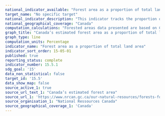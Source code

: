 ```yaml
---
national_indicator_available: "Forest area as a proportion of total land area"
target_name: "No specific target"
national_indicator_description: "This indicator tracks the proportion of forested areas as a proportion of total land area. Forest area is a basic sustainability indicator and is important to monitor closely, particularly in regions where forest area is being lost." 
national_geographical_coverage: "Canada" 
computation_calculations: "Forested areas data presented are based on Canada’s National Forest Inventory (2005 base year), and adjusted annually for estimated forest area lost (deforestation) and gained (afforestation)"
graph_title: "Canada’s estimated forest area as a proportion of total land area"
graph_type: line
computation_units: Percentage
indicator_name: "Forest area as a proportion of total land area"
indicator_sort_order: 15-05-01
published: true
reporting_status: complete
indicator_number: 15.5.1
sdg_goal: '15'
data_non_statistical: false
target_id: '15.5'
data_show_map: false
source_active_1: true
source_url_text_1: "Canada’s estimated forest area"
source_url_1: 'https://www.nrcan.gc.ca/our-natural-resources/forests-forestry/state-canadas-forests-report/how-much-forest-does-canada-have/indicator-forest-area/16397'
source_organisation_1: "National Ressources Canada"
source_geographical_coverage_1: 'Canada'
---
```

